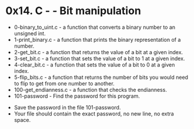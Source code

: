# 0x14. C - - Bit manipulation  

* 0-binary_to_uint.c - a function that converts a binary number to an unsigned int.  
* 1-print_binary.c -  a function that prints the binary representation of a number.  
* 2-get_bit.c -  a function that returns the value of a bit at a given index.  
* 3-set_bit.c - a function that sets the value of a bit to 1 at a given index.  
* 4-clear_bit.c - a function that sets the value of a bit to 0 at a given index.  
* 5-flip_bits.c - a function that returns the number of bits you would need to flip to get from one number to another.  
* 100-get_endianness.c - a function that checks the endianness.  
* 101-password - Find the password for this program.  
- Save the password in the file 101-password.  
- Your file should contain the exact password, no new line, no extra space.  
